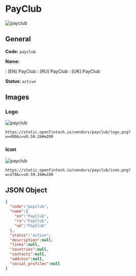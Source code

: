 
# PayClub 
![payclub](https://static.openfintech.io/vendors/payclub/logo.png?w=400&c=v0.59.26#w200)  

## General 
 
**Code:** `payclub` 
 
**Name:** 
 
:	[EN] PayClub 
:	[RU] PayClub 
:	[UK] PayClub 
 
**Status:** `active` 
 

## Images 

### Logo 
 
![payclub](https://static.openfintech.io/vendors/payclub/logo.png?w=400&c=v0.59.26#w200)  

```
https://static.openfintech.io/vendors/payclub/logo.png?w=400&c=v0.59.26#w200
```  

### Icon 
 
![payclub](https://static.openfintech.io/vendors/payclub/icon.png?w=278&c=v0.59.26#w100)  

```
https://static.openfintech.io/vendors/payclub/icon.png?w=278&c=v0.59.26#w100
```  

## JSON Object 

```json
{
  "code":"payclub",
  "name":{
    "en":"PayClub",
    "ru":"PayClub",
    "uk":"PayClub"
  },
  "status":"active",
  "description":null,
  "links":null,
  "countries":null,
  "contacts":null,
  "address":null,
  "social_profiles":null
}
```  

